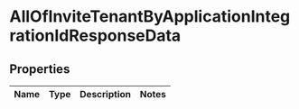 # AllOfInviteTenantByApplicationIntegrationIdResponseData

## Properties
Name | Type | Description | Notes
------------ | ------------- | ------------- | -------------
